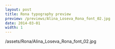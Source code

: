 ```yaml
---
layout: post
title: Rona typography preview
preview: /previews/Alina_Loseva_Rona_font_02.jpg
date: 2014-03-01
width: 1
---
```

/assets/Rona/Alina_Loseva_Rona_font_02.jpg
